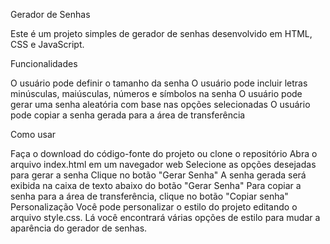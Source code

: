 Gerador de Senhas


Este é um projeto simples de gerador de senhas desenvolvido em HTML, CSS e JavaScript.


Funcionalidades


O usuário pode definir o tamanho da senha
O usuário pode incluir letras minúsculas, maiúsculas, números e símbolos na senha
O usuário pode gerar uma senha aleatória com base nas opções selecionadas
O usuário pode copiar a senha gerada para a área de transferência


Como usar

Faça o download do código-fonte do projeto ou clone o repositório
Abra o arquivo index.html em um navegador web
Selecione as opções desejadas para gerar a senha
Clique no botão "Gerar Senha"
A senha gerada será exibida na caixa de texto abaixo do botão "Gerar Senha"
Para copiar a senha para a área de transferência, clique no botão "Copiar senha"
Personalização
Você pode personalizar o estilo do projeto editando o arquivo style.css. Lá você encontrará várias opções de estilo para mudar a aparência do gerador de senhas.